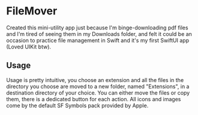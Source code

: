 # FileMover

Created this mini-utility app just because I'm binge-downloading pdf files and I'm tired of seeing them in my Downloads folder, and felt it could be an occasion to practice file management in Swift and it's my first SwiftUI app (Loved UIKit btw).

## Usage
Usage is pretty intuitive, you choose an extension and all the files in the directory you choose are moved to a new folder, named "Extensions", in a destination directory of your choice. 
You can either move the files or copy them, there is a dedicated button for each action.
All icons and images come by the default SF Symbols pack provided by Apple.





